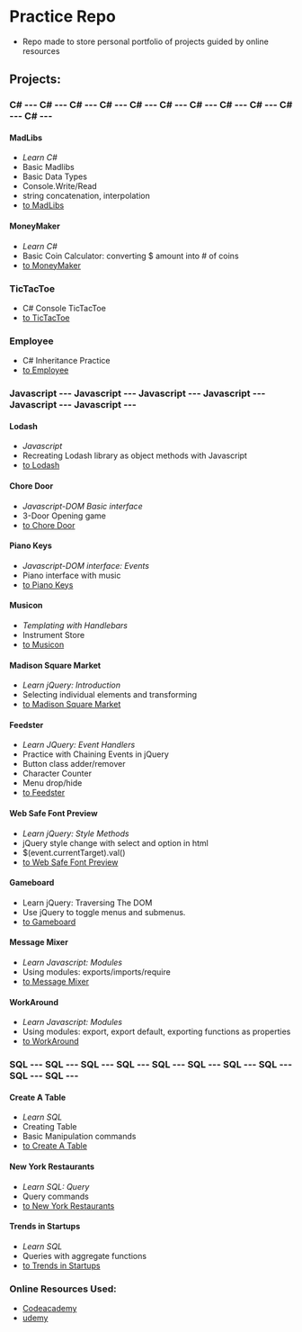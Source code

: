 # Practice Repo
- Repo made to store personal portfolio of projects guided by online resources

## Projects:

### C# --- C# --- C# --- C# --- C# --- C# --- C# --- C# --- C# --- C# --- C# --- 
#### MadLibs
- *Learn C#*
- Basic Madlibs
- Basic Data Types
- Console.Write/Read
- string concatenation, interpolation
- [to MadLibs](https://github.com/soohyeok/Practice/tree/master/MadLibs)
#### MoneyMaker
- *Learn C#*
- Basic Coin Calculator: converting $ amount into # of coins
- [to MoneyMaker](https://github.com/soohyeok/Practice/tree/master/MoneyMaker)
### TicTacToe
- C# Console TicTacToe
- [to TicTacToe](https://github.com/soohyeok/Practice/tree/master/TicTacToe)
### Employee
- C# Inheritance Practice
- [to Employee](https://github.com/soohyeok/Practice/tree/master/Employee)


### Javascript --- Javascript --- Javascript --- Javascript --- Javascript --- Javascript --- 
#### Lodash
- *Javascript*
- Recreating Lodash library as object methods with Javascript
- [to Lodash](https://github.com/soohyeok/Practice/tree/master/Lodash)
#### Chore Door
- *Javascript-DOM Basic interface*
- 3-Door Opening game
- [to Chore Door](https://github.com/soohyeok/Practice/tree/master/Chore%20Door)
#### Piano Keys
- *Javascript-DOM interface: Events*
- Piano interface with music
- [to Piano Keys](https://github.com/soohyeok/Practice/tree/master/Piano%20Keys)
#### Musicon
- *Templating with Handlebars*
- Instrument Store
- [to Musicon](https://github.com/soohyeok/Practice/tree/master/Musicon)
#### Madison Square Market
- *Learn jQuery: Introduction*
- Selecting individual elements and transforming
- [to Madison Square Market](https://github.com/soohyeok/Practice/tree/master/Madison%20Square%20Market)
#### Feedster
- *Learn JQuery: Event Handlers*
- Practice with Chaining Events in jQuery
- Button class adder/remover
- Character Counter
- Menu drop/hide
- [to Feedster](https://github.com/soohyeok/Practice/edit/master/Feedster)
#### Web Safe Font Preview
- *Learn jQuery: Style Methods*
- jQuery style change with select and option in html
- $(event.currentTarget).val()
- [to Web Safe Font Preview](https://github.com/soohyeok/Practice/tree/master/Web%20Safe%20Font%20Preview)
#### Gameboard
- Learn jQuery: Traversing The DOM
- Use jQuery to toggle menus and submenus.
- [to Gameboard](https://github.com/soohyeok/Practice/edit/master/Gameboard)
#### Message Mixer
- *Learn Javascript: Modules*
- Using modules: exports/imports/require
- [to Message Mixer](https://github.com/soohyeok/Practice/tree/master/Message%20Mixer)
#### WorkAround
- *Learn Javascript: Modules*
- Using modules: export, export default, exporting functions as properties
- [to WorkAround](https://github.com/soohyeok/Practice/tree/master/WorkAround)


### SQL --- SQL --- SQL --- SQL --- SQL --- SQL --- SQL --- SQL --- SQL --- SQL --- 
#### Create A Table
- *Learn SQL*
- Creating Table
- Basic Manipulation commands
- [to Create A Table](https://github.com/soohyeok/Practice/tree/master/Create%20A%20Table)
#### New York Restaurants
- *Learn SQL: Query*
- Query commands
- [to New York Restaurants](https://github.com/soohyeok/Practice/tree/master/New%20York%20Restaurants)
#### Trends in Startups
- *Learn SQL*
- Queries with aggregate functions
- [to Trends in Startups](https://github.com/soohyeok/Practice/tree/master/Trends%20in%20Startups)




### Online Resources Used:
- [Codeacademy](http://ssqt.co/mQfdNdy)
- [udemy](https://www.udemy.com)
<!---
#### Project Title
- Description
- [to Repo]()
-->

